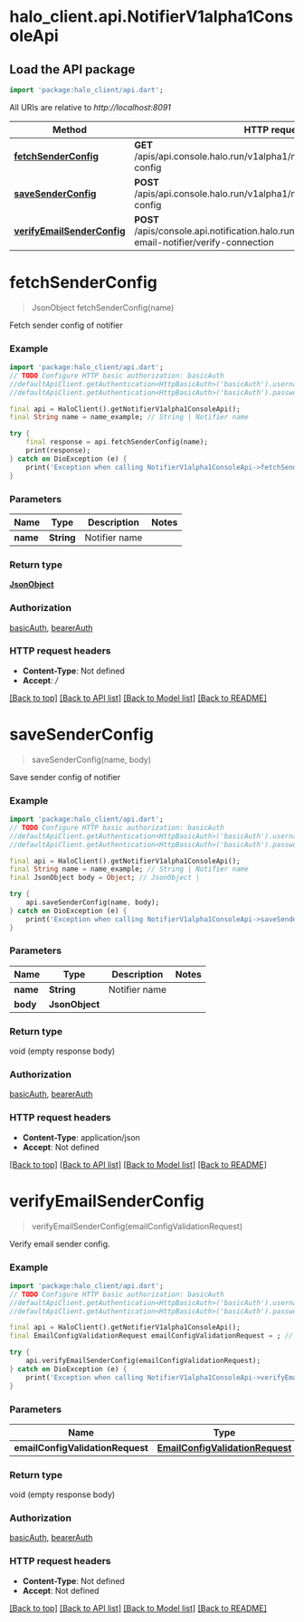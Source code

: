 # halo_client.api.NotifierV1alpha1ConsoleApi

## Load the API package
```dart
import 'package:halo_client/api.dart';
```

All URIs are relative to *http://localhost:8091*

Method | HTTP request | Description
------------- | ------------- | -------------
[**fetchSenderConfig**](NotifierV1alpha1ConsoleApi.md#fetchsenderconfig) | **GET** /apis/api.console.halo.run/v1alpha1/notifiers/{name}/sender-config | 
[**saveSenderConfig**](NotifierV1alpha1ConsoleApi.md#savesenderconfig) | **POST** /apis/api.console.halo.run/v1alpha1/notifiers/{name}/sender-config | 
[**verifyEmailSenderConfig**](NotifierV1alpha1ConsoleApi.md#verifyemailsenderconfig) | **POST** /apis/console.api.notification.halo.run/v1alpha1/notifiers/default-email-notifier/verify-connection | 


# **fetchSenderConfig**
> JsonObject fetchSenderConfig(name)



Fetch sender config of notifier

### Example
```dart
import 'package:halo_client/api.dart';
// TODO Configure HTTP basic authorization: basicAuth
//defaultApiClient.getAuthentication<HttpBasicAuth>('basicAuth').username = 'YOUR_USERNAME'
//defaultApiClient.getAuthentication<HttpBasicAuth>('basicAuth').password = 'YOUR_PASSWORD';

final api = HaloClient().getNotifierV1alpha1ConsoleApi();
final String name = name_example; // String | Notifier name

try {
    final response = api.fetchSenderConfig(name);
    print(response);
} catch on DioException (e) {
    print('Exception when calling NotifierV1alpha1ConsoleApi->fetchSenderConfig: $e\n');
}
```

### Parameters

Name | Type | Description  | Notes
------------- | ------------- | ------------- | -------------
 **name** | **String**| Notifier name | 

### Return type

[**JsonObject**](JsonObject.md)

### Authorization

[basicAuth](../README.md#basicAuth), [bearerAuth](../README.md#bearerAuth)

### HTTP request headers

 - **Content-Type**: Not defined
 - **Accept**: */*

[[Back to top]](#) [[Back to API list]](../README.md#documentation-for-api-endpoints) [[Back to Model list]](../README.md#documentation-for-models) [[Back to README]](../README.md)

# **saveSenderConfig**
> saveSenderConfig(name, body)



Save sender config of notifier

### Example
```dart
import 'package:halo_client/api.dart';
// TODO Configure HTTP basic authorization: basicAuth
//defaultApiClient.getAuthentication<HttpBasicAuth>('basicAuth').username = 'YOUR_USERNAME'
//defaultApiClient.getAuthentication<HttpBasicAuth>('basicAuth').password = 'YOUR_PASSWORD';

final api = HaloClient().getNotifierV1alpha1ConsoleApi();
final String name = name_example; // String | Notifier name
final JsonObject body = Object; // JsonObject | 

try {
    api.saveSenderConfig(name, body);
} catch on DioException (e) {
    print('Exception when calling NotifierV1alpha1ConsoleApi->saveSenderConfig: $e\n');
}
```

### Parameters

Name | Type | Description  | Notes
------------- | ------------- | ------------- | -------------
 **name** | **String**| Notifier name | 
 **body** | **JsonObject**|  | 

### Return type

void (empty response body)

### Authorization

[basicAuth](../README.md#basicAuth), [bearerAuth](../README.md#bearerAuth)

### HTTP request headers

 - **Content-Type**: application/json
 - **Accept**: Not defined

[[Back to top]](#) [[Back to API list]](../README.md#documentation-for-api-endpoints) [[Back to Model list]](../README.md#documentation-for-models) [[Back to README]](../README.md)

# **verifyEmailSenderConfig**
> verifyEmailSenderConfig(emailConfigValidationRequest)



Verify email sender config.

### Example
```dart
import 'package:halo_client/api.dart';
// TODO Configure HTTP basic authorization: basicAuth
//defaultApiClient.getAuthentication<HttpBasicAuth>('basicAuth').username = 'YOUR_USERNAME'
//defaultApiClient.getAuthentication<HttpBasicAuth>('basicAuth').password = 'YOUR_PASSWORD';

final api = HaloClient().getNotifierV1alpha1ConsoleApi();
final EmailConfigValidationRequest emailConfigValidationRequest = ; // EmailConfigValidationRequest | 

try {
    api.verifyEmailSenderConfig(emailConfigValidationRequest);
} catch on DioException (e) {
    print('Exception when calling NotifierV1alpha1ConsoleApi->verifyEmailSenderConfig: $e\n');
}
```

### Parameters

Name | Type | Description  | Notes
------------- | ------------- | ------------- | -------------
 **emailConfigValidationRequest** | [**EmailConfigValidationRequest**](EmailConfigValidationRequest.md)|  | 

### Return type

void (empty response body)

### Authorization

[basicAuth](../README.md#basicAuth), [bearerAuth](../README.md#bearerAuth)

### HTTP request headers

 - **Content-Type**: Not defined
 - **Accept**: Not defined

[[Back to top]](#) [[Back to API list]](../README.md#documentation-for-api-endpoints) [[Back to Model list]](../README.md#documentation-for-models) [[Back to README]](../README.md)

